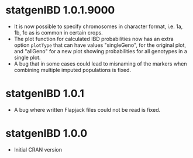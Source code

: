 # statgenIBD 1.0.1.9000

* It is now possible to specify chromosomes in character format, i.e. 1a, 1b, 1c as is common in certain crops.
* The plot function for calculated IBD probabilities now has an extra option `plotType` that can have values "singleGeno", for the original plot, and "allGeno" for a new plot showing probabilities for all genotypes in a single plot.
* A bug that in some cases could lead to misnaming of the markers when combining multiple imputed populations is fixed.

# statgenIBD 1.0.1

* A bug where written Flapjack files could not be read is fixed.

# statgenIBD 1.0.0

* Initial CRAN version
